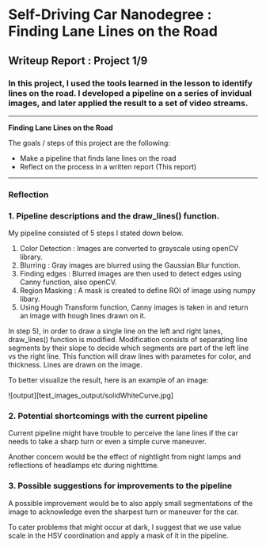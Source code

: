 # **Self-Driving Car Nanodegree : Finding Lane Lines on the Road** 

## Writeup Report : Project 1/9

### In this project, I used the tools learned in the lesson to identify lines on the road. I developed a pipeline on a series of invidual images, and later applied the result to a set of video streams. 

---

**Finding Lane Lines on the Road**

The goals / steps of this project are the following:
* Make a pipeline that finds lane lines on the road
* Reflect on the process in a written report (This report)


[//]: # (Image References)

[image1]: ./examples/grayscale.jpg "Grayscale"

---

### Reflection

### 1. Pipeline descriptions and the draw_lines() function.

My pipeline consisted of 5 steps I stated down below.

1) Color Detection : Images are converted to grayscale using openCV library.
2) Blurring : Gray images are blurred using the Gaussian Blur function.
3) Finding edges : Blurred images are then used to detect edges using Canny function, also openCV.
4) Region Masking : A mask is created to define ROI of image using numpy libary. 
5) Using Hough Transform function, Canny images is taken in and return an image with hough lines drawn on it. 

In step 5), in order to draw a single line on the left and right lanes, draw_lines() function is modified.
Modification consists of separating line segments by their slope to decide which segments are part of the
left line vs the right line. This function will draw lines with parametes for color, and thickness. Lines are drawn on the image. 


To better visualize the result, here is an example of an image: 

![output][test_images_output/solidWhiteCurve.jpg]


### 2.  Potential shortcomings with the current pipeline


 Current pipeline might have trouble to perceive the lane lines if the car needs to take a sharp turn
 or even a simple curve maneuver.
 
 Another concern would be the effect of nightlight from night lamps and reflections of headlamps etc
 during nighttime.


### 3.  Possible suggestions for improvements to the pipeline

 A possible improvement would be to also apply small segmentations of the image to acknowledge even the
 sharpest turn or maneuver for the car.
 
 To cater problems that might occur at dark, I suggest that we use value scale in the HSV coordination
 and apply a mask of it in the pipeline.
